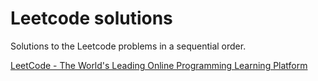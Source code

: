 # Leetcode solutions

Solutions to the Leetcode problems in a sequential order. 

[LeetCode - The World's Leading Online Programming Learning Platform](https://leetcode.com/problemset/)
